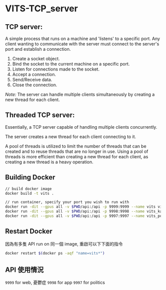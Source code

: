 # VITS-TCP_server

## TCP server:

A simple process that runs on a machine and 'listens' to a specific port. Any client wanting to communicate with the server must connect to the server's port and establish a connection.

1.  Create a socket object.
2.  Bind the socket to the current machine on a specific port.
3.  Listen for connections made to the socket.
4.  Accept a connection.
5.  Send/Receive data.
6.  Close the connection.

*Note:* The server can handle multiple clients simultaneously by creating a new thread for each client.

## Threaded TCP server:

Essentially, a TCP server capable of handling multiple clients concurrently.

The server creates a new thread for each client connecting to it. 

A pool of threads is utilized to limit the number of threads that can be created and to reuse threads that are no longer in use. Using a pool of threads is more efficient than creating a new thread for each client, as creating a new thread is a heavy operation.

## Building Docker

```sh
// build docker image
docker build -t vits .

// run container, specify your port you wish to run with
docker run -dit --gpus all -v $PWD/api:/api -p 9999:9999 --name vits vits python3 ./server.py --port 9999
docker run -dit --gpus all -v $PWD/api:/api -p 9998:9998 --name vits_kaiwater vits python3 ./server.py --port 9998
docker run -dit --gpus all -v $PWD/api:/api -p 9997:9997 --name vits_politics vits python3 ./server.py --port 9997
```

## Restart Docker
因為有多隻 API run on 同一個 image, 重啟可以下下面的指令
```sh
docker restart $(docker ps -aqf "name=vits*")
```

## API 使用情況
`9999` for web, 憂鬱症
`9998` for app
`9997` for politics